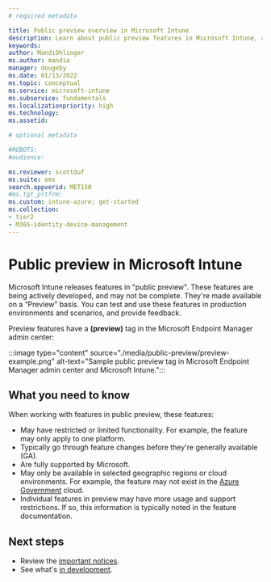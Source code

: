 ```yaml
---
# required metadata

title: Public preview overview in Microsoft Intune
description: Learn about public preview features in Microsoft Intune, and see an example. See a list of limitations, restrictions, and more in Microsoft Endpoint Manager admin center.
keywords:
author: MandiOhlinger
ms.author: mandia
manager: dougeby
ms.date: 01/13/2022
ms.topic: conceptual
ms.service: microsoft-intune
ms.subservice: fundamentals
ms.localizationpriority: high
ms.technology:
ms.assetid: 

# optional metadata

#ROBOTS:
#audience:

ms.reviewer: scottduf
ms.suite: ems
search.appverid: MET150
#ms.tgt_pltfrm:
ms.custom: intune-azure; get-started
ms.collection:
- tier2
- M365-identity-device-management
---
```


# Public preview in Microsoft Intune

Microsoft Intune releases features in "public preview". These features are being actively developed, and may not be complete. They're made available on a “Preview” basis. You can test and use these features in production environments and scenarios, and provide feedback.

Preview features have a **(preview)** tag in the Microsoft Endpoint Manager admin center:

:::image type="content" source="./media/public-preview/preview-example.png" alt-text="Sample public preview tag in Microsoft Endpoint Manager admin center and Microsoft Intune.":::

## What you need to know

When working with features in public preview, these features:

- May have restricted or limited functionality. For example, the feature may only apply to one platform.
- Typically go through feature changes before they're generally available (GA).
- Are fully supported by Microsoft.
- May only be available in selected geographic regions or cloud environments. For example, the feature may not exist in the [Azure Government](/azure/azure-government/documentation-government-welcome) cloud.
- Individual features in preview may have more usage and support restrictions. If so, this information is typically noted in the feature documentation.

## Next steps

- Review the [important notices](whats-new.md#notices).
- See what's [in development](in-development.md).
